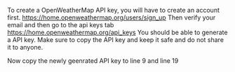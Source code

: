 To create a OpenWeatherMap API key, you will have to create an account first.
https://home.openweathermap.org/users/sign_up
Then verify your email and then go to the api keys tab
https://home.openweathermap.org/api_keys
You should be able to generate a API key. Make sure to copy the API key and keep it safe and do not share it to anyone.

Now copy the newly geenrated API key to line 9 and line 19
